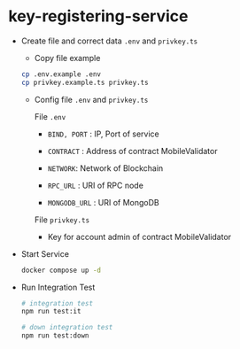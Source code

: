 # key-registering-service

- Create file and correct data `.env` and `privkey.ts`

  - Copy file example

  ```bash
  cp .env.example .env
  cp privkey.example.ts privkey.ts
  ```

  - Config file `.env` and `privkey.ts`

    File `.env`

    - `BIND, PORT` : IP, Port of service

    - `CONTRACT` : Address of contract MobileValidator

    - `NETWORK`: Network of Blockchain

    - `RPC_URL` : URI of RPC node

    - `MONGODB_URL` : URI of MongoDB

    File `privkey.ts`

    - Key for account admin of contract MobileValidator

- Start Service

  ```bash
  docker compose up -d
  ```

- Run Integration Test

  ```bash
  # integration test
  npm run test:it

  # down integration test
  npm run test:down
  ```
